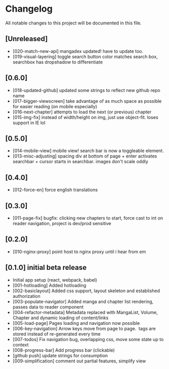 # Changelog
All notable changes to this project will be documented in this file.

## [Unreleased]
- [020-match-new-api] mangadex updated! have to update too.
- [019-visual-layering] toggle search button color matches search box, searchbox has dropshadow to differentiate

## [0.6.0]
- [018-updated-github] updated some strings to reflect new github repo name
- [017-bigger-viewscreen] take advantage of as much space as possible for easier reading (on mobile especially)
- [016-next-chapter] attempts to load the next (or previous) chapter
- [015-img-fix] instead of width/height on img, just use object-fit. loses support in IE lol

## [0.5.0]
- [014-mobile-view] mobile view! search bar is now a toggleable element.
- [013-misc-adjusting] spacing div at bottom of page + enter activates searchbar + cursor starts in searchbar. images don't scale oddly

## [0.4.0]
- [012-force-en] force english translations

## [0.3.0]
- [011-page-fix] bugfix: clicking new chapters to start, force cast to int on reader navigation, project is dev/prod sensitive

## [0.2.0]
- [010-nginx-proxy] point host to nginx proxy until i hear from em

## [0.1.0] initial beta release
- Initial app setup (react, webpack, babel)
- [001-hotloading] Added hotloading
- [002-basiclayout] Added css support, layout skeleton and established authorization
- [003-populate-navigator] Added manga and chapter list rendering, passes data to reader component
- [004-refactor-metadata] Metadata replaced with MangaList, Volume, Chapter and dynamic loading of content/links
- [005-load-page] Pages loading and navigation now possible
- [006-key-navigation] Arrow keys move from page to page. <img> tags are stored instead of re-generated every time
- [007-todos] Fix navigation bug, overlapping css, move some state up to context
- [008-progress-bar] Add progress bar (clickable)
- [github push] update strings for consumption
- [009-simplification] comment out partial features, simplify view
